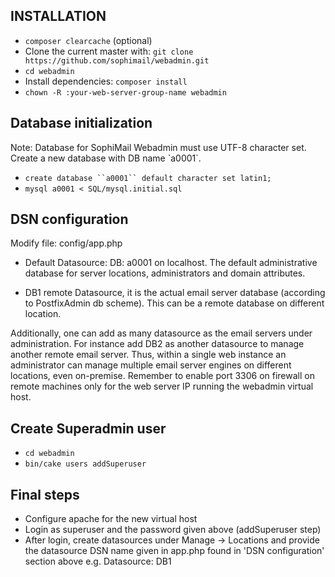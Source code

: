 ## INSTALLATION
- `composer clearcache` (optional)
- Clone the current master with: `git clone https://github.com/sophimail/webadmin.git`
- `cd webadmin`
- Install dependencies: `composer install`
- `chown -R :your-web-server-group-name webadmin`



## Database initialization

Note: Database for SophiMail Webadmin must use UTF-8 character set. Create a new database with DB name \`a0001\`.

- `create database ``a0001`` default character set latin1;`
- `mysql a0001 < SQL/mysql.initial.sql`


## DSN configuration
Modify file: config/app.php

- Default Datasource: DB: a0001 on localhost.
The default administrative database for server locations, administrators and domain attributes.

- DB1 remote Datasource, it is the actual email server database (according to PostfixAdmin db scheme). This can be a remote database on different location.
 
Additionally, one can add as many datasource as the email servers under administration. For instance add DB2 as another datasource to manage another remote email server.
Thus, within a single web instance an administrator can manage multiple email server engines on different locations, even on-premise. Remember to enable port 3306 on firewall on remote machines only for the web server IP running the webadmin virtual host.

## Create Superadmin user
- `cd webadmin`
- `bin/cake users addSuperuser`


## Final steps
- Configure apache for the new virtual host
- Login as superuser and the password given above (addSuperuser step)
- After login, create datasources under Manage -> Locations and provide the datasource DSN name given in app.php found in 'DSN configuration' section above e.g. Datasource: DB1

